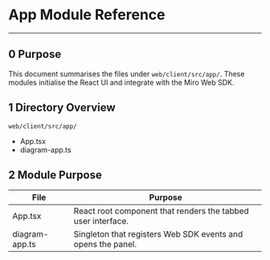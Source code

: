 # App Module Reference

---

## 0 Purpose

This document summarises the files under `web/client/src/app/`. These
modules initialise the React UI and integrate with the Miro Web SDK.

## 1 Directory Overview

```
web/client/src/app/
```

- App.tsx
- diagram-app.ts

## 2 Module Purpose

| File           | Purpose                                                      |
| -------------- | ------------------------------------------------------------ |
| App.tsx        | React root component that renders the tabbed user interface. |
| diagram-app.ts | Singleton that registers Web SDK events and opens the panel. |
